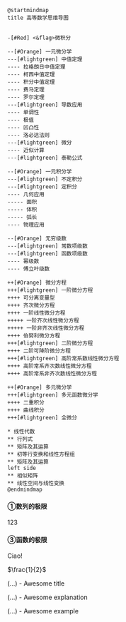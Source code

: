 
```plantuml
@startmindmap
title 高等数学思维导图


-[#Red] <&flag>微积分

--[#Orange] 一元微分学
---[#lightgreen] 中值定理
---- 拉格朗日中值定理
---- 柯西中值定理
---- 积分中值定理
---- 费马定理
---- 罗尔定理
---[#lightgreen] 导数应用
---- 单调性
---- 极值
---- 凹凸性
---- 洛必达法则
---[#lightgreen] 微分
---- 近似计算
---[#lightgreen] 泰勒公式

--[#Orange] 一元积分学
---[#lightgreen] 不定积分
---[#lightgreen] 定积分
---- 几何应用
----- 面积
----- 体积
----- 弧长
---- 物理应用

--[#Orange] 无穷级数
---[#lightgreen] 常数项级数
---[#lightgreen] 函数项级数
---- 幂级数
---- 傅立叶级数

++[#Orange] 微分方程
+++[#lightgreen] 一阶微分方程
++++ 可分离变量型
++++ 齐次微分方程
++++ 一阶线性微分方程
+++++ 一阶齐次线性微分方程
+++++ 一阶非齐次线性微分方程
++++ 伯努利微分方程
+++[#lightgreen] 二阶微分方程
++++ 二阶可降阶微分方程
+++[#lightgreen] 高阶常系数线性微分方程
++++ 高阶常系齐次数线性微分方程
++++ 高阶常系非齐次数线性微分方程

++[#Orange] 多元微分学
+++[#lightgreen] 多元函数微分学
++++ 二重积分
++++ 曲线积分
+++[#lightgreen] 全微分

* 线性代数
** 行列式
** 矩阵及其运算
** 初等行变换和线性方程组
** 矩阵及其运算
left side
** 相似矩阵
** 线性空间与线性变换
@endmindmap
```





<!-- tabs:start -->
#### **①数列的极限**

<!-- panels:start -->
123
<!-- panels:end -->
#### **③函数的极限**

Ciao!

<!-- tabs:end -->

$\frac{1}{2}$


<!-- panels:start -->
<!-- div:title-panel -->

  (...) - Awesome title

<!-- div:left-panel -->

  (...) - Awesome explanation

<!-- div:right-panel -->


  (...) - Awesome example

<!-- panels:end -->

